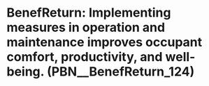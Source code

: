 # BenefReturn: __Implementing measures in operation and maintenance improves occupant comfort, productivity, and well-being.__ (PBN__BenefReturn_124)

